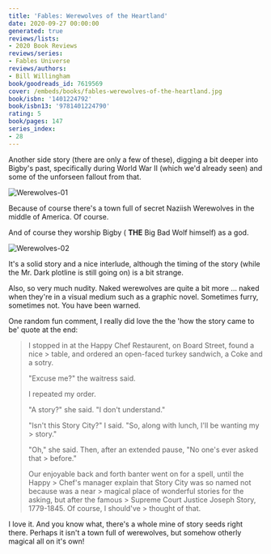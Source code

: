 ```yaml
---
title: 'Fables: Werewolves of the Heartland'
date: 2020-09-27 00:00:00
generated: true
reviews/lists:
- 2020 Book Reviews
reviews/series:
- Fables Universe
reviews/authors:
- Bill Willingham
book/goodreads_id: 7619569
cover: /embeds/books/fables-werewolves-of-the-heartland.jpg
book/isbn: '1401224792'
book/isbn13: '9781401224790'
rating: 5
book/pages: 147
series_index:
- 28
---
```

Another side story (there are only a few of these), digging a bit deeper into Bigby's past, specifically during World War II (which we'd already seen) and some of the unforseen fallout from that.  

![Werewolves-01](/embeds/books/attachments/werewolves-01.jpg)  

<!--more-->

Because of course there's a town full of secret Naziish Werewolves in the middle of America. Of course.  

And of course they worship Bigby ( **THE** Big Bad Wolf himself) as a god.  

![Werewolves-02](/embeds/books/attachments/werewolves-02.jpg)  

It's a solid story and a nice interlude, although the timing of the story (while the Mr. Dark plotline is still going on) is a bit strange.  

Also, so very much nudity. Naked werewolves are quite a bit more ... naked when they're in a visual medium such as a graphic novel. Sometimes furry, sometimes not. You have been warned.  

One random fun comment, I really did love the the 'how the story came to be' quote at the end:  

> I stopped in at the Happy Chef Restaurent, on Board Street, found a nice > table, and ordered an open-faced turkey sandwich, a Coke and a sotry.  
>
> "Excuse me?" the waitress said.  
>
> I repeated my order.  
>
> "A story?" she said. "I don't understand."  
>
> "Isn't this Story City?" I said. "So, along with lunch, I'll be wanting my > story."  
>
> "Oh," she said. Then, after an extended pause, "No one's ever asked that > before."  
>
> Our enjoyable back and forth banter went on for a spell, until the Happy > Chef's manager explain that Story City was so named not because was a near > magical place of wonderful stories for the asking, but after the famous > Supreme Court Justice Joseph Story, 1779-1845. Of course, I should've > thought of that.  

I love it. And you know what, there's a whole mine of story seeds right there. Perhaps it isn't a town full of werewolves, but somehow otherly magical all on it's own!